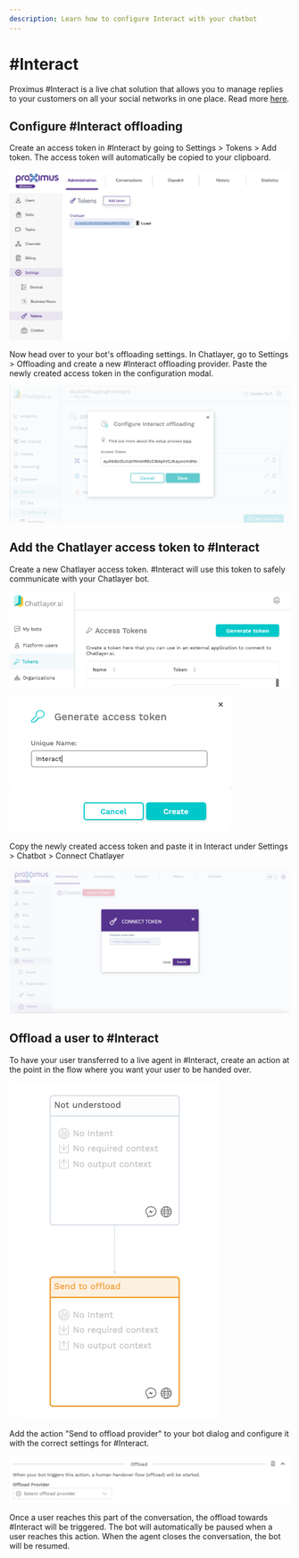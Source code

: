 ```yaml
---
description: Learn how to configure Interact with your chatbot
---
```


# \#Interact

Proximus \#Interact is a live chat solution that allows you to manage replies to your customers on all your social networks in one place. Read more [here](https://www.proximus.be/en/id_cl_customer_relationships/companies-and-public-sector/it-services/customer-relationships.html).

## Configure \#Interact offloading

Create an access token in \#Interact by going to Settings &gt; Tokens &gt; Add token.  The access token will automatically be copied to your clipboard.

![](../../.gitbook/assets/image%20%2875%29.png)

Now head over to your bot's offloading settings. In Chatlayer, go to Settings &gt; Offloading and create a new \#Interact offloading provider. Paste the newly created access token in the configuration modal.

![](../../.gitbook/assets/image%20%2861%29.png)

## Add the Chatlayer access token to \#Interact

Create a new Chatlayer access token. \#Interact will use this token to safely communicate with your Chatlayer bot.

![](../../.gitbook/assets/image%20%28100%29.png)



![](../../.gitbook/assets/image%20%28114%29.png)

Copy the newly created access token and paste it in Interact under Settings &gt; Chatbot &gt; Connect Chatlayer

![](../../.gitbook/assets/image%20%2883%29.png)

## Offload a user to \#Interact

To have your user transferred to a live agent in \#Interact, create an action at the point in the flow where you want your user to be handed over.

![](../../.gitbook/assets/image%20%28159%29.png)

Add the action "Send to offload provider" to your bot dialog and configure it with the correct settings for \#Interact.

![](../../.gitbook/assets/image%20%2882%29.png)

Once a user reaches this part of the conversation, the offload towards \#Interact will be triggered. The bot will automatically be paused when a user reaches this action. When the agent closes the conversation, the bot will be resumed. 

